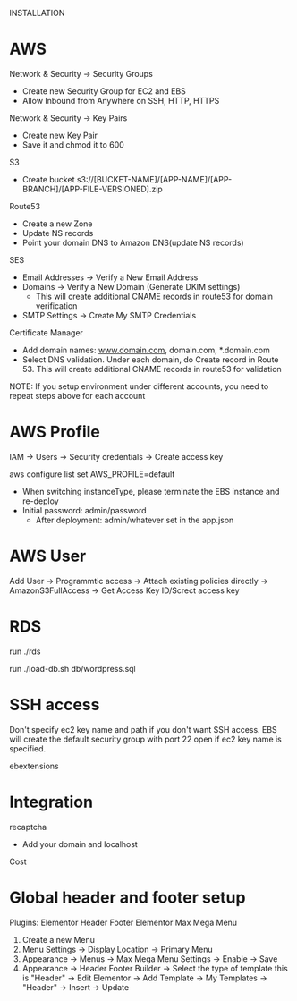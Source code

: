INSTALLATION

AWS
======

Network & Security -> Security Groups
  * Create new Security Group for EC2 and EBS
  * Allow Inbound from Anywhere on SSH, HTTP, HTTPS

Network & Security -> Key Pairs
  * Create new Key Pair
  * Save it and chmod it to 600

S3
  * Create bucket
  s3://[BUCKET-NAME]/[APP-NAME]/[APP-BRANCH]/[APP-FILE-VERSIONED].zip

Route53
  * Create a new Zone
  * Update NS records
  * Point your domain DNS to Amazon DNS(update NS records)

SES
  * Email Addresses -> Verify a New Email Address
  * Domains -> Verify a New Domain (Generate DKIM settings)
    * This will create additional CNAME records in route53 for domain verification
  * SMTP Settings -> Create My SMTP Credentials

Certificate Manager
  * Add domain names: www.domain.com, domain.com, *.domain.com
   * Select DNS validation. Under each domain, do Create record in Route 53.
    This will create additional CNAME records in route53 for validation

NOTE: If you setup environment under different accounts, you need to repeat steps above for each account

AWS Profile
===========
IAM -> Users -> Security credentials -> Create access key

aws configure list
set AWS_PROFILE=default

* When switching instanceType, please terminate the EBS instance and re-deploy
* Initial password:
  admin/password
  * After deployment:
    admin/whatever set in the app.json

AWS User
==========
Add User -> Programmtic access -> Attach existing policies directly -> AmazonS3FullAccess -> Get Access Key ID/Screct access key


RDS
===
run ./rds

run ./load-db.sh db/wordpress.sql

SSH access
=========
Don't specify ec2 key name and path if you don't want SSH access. EBS will create the default
security group with port 22 open if ec2 key name is specified.

ebextensions

Integration
==========
recaptcha
 * Add your domain and localhost

Cost


Global header and footer setup
============================
Plugins:
Elementor 
Header Footer Elementor
Max Mega Menu

1. Create a new Menu
2. Menu Settings -> Display Location -> Primary Menu
3. Appearance -> Menus -> Max Mega Menu Settings -> Enable -> Save
5. Appearance -> Header Footer Builder -> Select the type of template this is "Header"
-> Edit Elementor -> Add Template -> My Templates -> "Header" -> Insert -> Update
